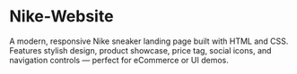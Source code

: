 # Nike-Website
A modern, responsive Nike sneaker landing page built with HTML and CSS. Features stylish design, product showcase, price tag, social icons, and navigation controls — perfect for eCommerce or UI demos.
